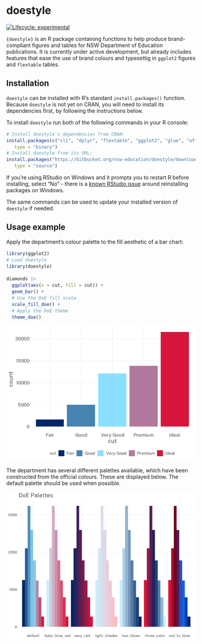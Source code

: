 <!-- README.md is generated from README.Rmd. Please edit that file -->

# doestyle

<!-- badges: start -->

[![Lifecycle:
experimental](https://img.shields.io/badge/lifecycle-experimental-orange.svg)](https://lifecycle.r-lib.org/articles/stages.html#experimental)
<!-- badges: end -->

`{doestyle}` is an R package containing functions to help produce
brand-compliant figures and tables for NSW Department of Education
publications. It is currently under active development, but already
includes features that ease the use of brand colours and typesettig in
`ggplot2` figures and `flextable` tables.

## Installation

`doestyle` can be installed with R’s standard `install.packages()`
function. Because `doestyle` is not yet on CRAN, you will need to
install its dependencies first, by following the instructions below.

To install `doestyle` run both of the following commands in your R
console:

``` r
# Install doestyle's dependencies from CRAN:
install.packages(c("cli", "dplyr", "flextable", "ggplot2", "glue", "officer", "palettes", "purrr", "showtext", "sysfonts"),
   type = "binary")
# Install doestyle from its URL:
install.packages("https://bitbucket.org/nsw-education/doestyle/downloads/doestyle_latest.tar.gz",
   type = "source")
```

If you’re using RStudio on Windows and it prompts you to restart R
before installing, select “No” - there is a [known RStudio
issue](https://github.com/rstudio/rstudio/issues/2656) around
reinstalling packages on Windows.

The same commands can be used to update your installed version of
`doestyle` if needed.

## Usage example

Apply the department’s colour palette to the fill aesthetic of a bar
chart:

``` r
library(ggplot2)
# Load doestyle
library(doestyle)

diamonds |>
  ggplot(aes(x = cut, fill = cut)) +
  geom_bar() +
  # Use the DoE fill scale
  scale_fill_doe() + 
  # Apply the DoE theme
  theme_doe()
```

<img src="./man/figures/README-example-1.png" width="800px" />

The department has several different palettes available, which have been
constructed from the official colours. These are displayed below. The
default palette should be used when possible.

<img src="./man/figures/README-show-palettes-1.png" width="800px" />
